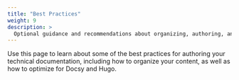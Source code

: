 ```yaml
---
title: "Best Practices"
weight: 9
description: >
  Optional guidance and recommendations about organizing, authoring, and managing your technical documentation.
---
```


Use this page to learn about some of the best practices for authoring your technical documentation, including how to 
organize your content, as well as how to optimize for Docsy and Hugo.

